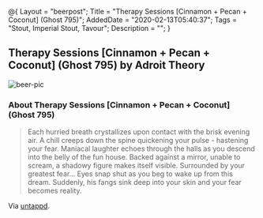 @{
 Layout = "beerpost";
 Title = "Therapy Sessions [Cinnamon + Pecan + Coconut] (Ghost 795)";
 AddedDate = "2020-02-13T05:40:37";
 Tags = "Stout, Imperial Stout, Tavour";
 Description = "";
 }
 

## Therapy Sessions [Cinnamon + Pecan + Coconut] (Ghost 795) by Adroit Theory

![beer-pic]

### About Therapy Sessions [Cinnamon + Pecan + Coconut] (Ghost 795)

> Each hurried breath crystallizes upon contact with the brisk evening air. A chill creeps down the spine quickening your pulse - hastening your fear. Maniacal laughter echoes through the halls as you descend into the belly of the fun house. Backed against a mirror, unable to scream, a shadowy figure makes itself visible. Surrounded by your greatest fear... Eyes snap shut as you beg to wake up from this dream. Suddenly, his fangs sink deep into your skin and your fear becomes reality.

Via [untappd][untappd-url].

[untappd-url]: <https://untappd.com//b/adroit-theory-therapy-sessions-cinnamon-pecan-coconut-ghost-795/3560321>
[beer-pic]: https://jasonpowley.com/assets/img/2020-02-13-therapy-sessions-cinnamon-pecan-coconut-ghost-795.jpeg "Therapy Sessions [Cinnamon + Pecan + Coconut] (Ghost 795) by Adroit Theory"
